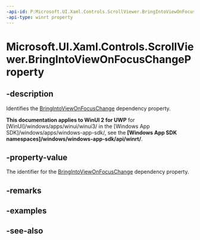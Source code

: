 ```yaml
---
-api-id: P:Microsoft.UI.Xaml.Controls.ScrollViewer.BringIntoViewOnFocusChangeProperty
-api-type: winrt property
---
```


<!-- Property syntax
public Windows.UI.Xaml.DependencyProperty BringIntoViewOnFocusChangeProperty { get; }
-->

# Microsoft.UI.Xaml.Controls.ScrollViewer.BringIntoViewOnFocusChangeProperty

## -description
Identifies the [BringIntoViewOnFocusChange](scrollviewer_bringintoviewonfocuschange.md) dependency property.

**This documentation applies to WinUI 2 for UWP** for [WinUI]/windows/apps/winui/winui3/ in the [Windows App SDK]/windows/apps/windows-app-sdk/, see the **[Windows App SDK namespaces]/windows/windows-app-sdk/api/winrt/**.

## -property-value
The identifier for the [BringIntoViewOnFocusChange](scrollviewer_bringintoviewonfocuschange.md) dependency property.

## -remarks

## -examples

## -see-also
